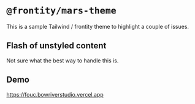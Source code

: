 # `@frontity/mars-theme`

This is a sample Tailwind / frontity theme to highlight a couple of issues.

## Flash of unstyled content

Not sure what the best way to handle this is.

## Demo

https://fouc.bowriverstudio.vercel.app

```

```
